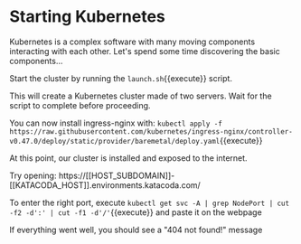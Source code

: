 # Starting Kubernetes

Kubernetes is a complex software with many moving components interacting
with each other. Let's spend some time discovering the basic components...

Start the cluster by running the `launch.sh`{{execute}} script.

This will create a Kubernetes cluster made of two servers. Wait for the
script to complete before proceeding.

You can now install ingress-nginx with: `kubectl apply -f https://raw.githubusercontent.com/kubernetes/ingress-nginx/controller-v0.47.0/deploy/static/provider/baremetal/deploy.yaml`{{execute}}

At this point, our cluster is installed and exposed to the internet.

Try opening: https://[[HOST_SUBDOMAIN]]-[[KATACODA_HOST]].environments.katacoda.com/

To enter the right port, execute `kubectl get svc -A | grep NodePort | cut -f2 -d':' | cut -f1 -d'/'`{{execute}} and paste it on the webpage

If everything went well, you should see a "404 not found!" message
